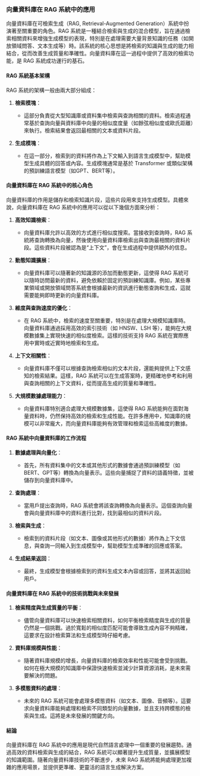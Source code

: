 ### **向量資料庫在 RAG 系統中的應用**

向量資料庫在可檢索生成（RAG, Retrieval-Augmented Generation）系統中扮演著至關重要的角色。RAG 系統是一種結合檢索與生成的混合模型，旨在通過檢索相關資料來增強生成模型的表現，特別是在處理需要大量背景知識的任務（如開放領域問答、文本生成等）時。該系統的核心思想是將檢索的知識與生成的能力相結合，從而改善生成質量和準確性。向量資料庫在這一過程中提供了高效的檢索功能，是 RAG 系統成功運行的基石。

#### **RAG 系統基本架構**

RAG 系統的架構一般由兩大部分組成：

1. **檢索模塊**：
   - 這部分負責從大型知識庫或資料集中檢索與查詢相關的資料。檢索過程通常基於查詢向量與資料庫中向量的相似度度量（如餘弦相似度或歐氏距離）來執行。檢索結果會返回最相關的文本或資料片段。

2. **生成模塊**：
   - 在這一部分，檢索到的資料將作為上下文輸入到語言生成模型中，幫助模型生成具體的回答或內容。生成模塊通常是基於 Transformer 或類似架構的預訓練語言模型（如GPT、BERT等）。

#### **向量資料庫在 RAG 系統中的核心角色**

向量資料庫的作用是儲存和檢索知識片段，這些片段用來支持生成模型。具體來說，向量資料庫在 RAG 系統中的應用可以從以下幾個方面來分析：

1. **高效知識檢索**：
   - 向量資料庫允許以高效的方式進行相似度搜索。當接收到查詢時，RAG 系統將查詢轉換為向量，然後使用向量資料庫檢索出與查詢最相關的資料片段。這些資料片段被認為是“上下文”，會在生成過程中提供額外的信息。

2. **動態知識擴展**：
   - 向量資料庫可以隨著新的知識源的添加而動態更新，這使得 RAG 系統可以隨時訪問最新的資料，避免依賴於固定的預訓練知識庫。例如，某些專業領域或開放領域問答系統會根據最新的資訊進行動態查詢和生成，這就需要能夠即時更新的向量資料庫。

3. **維度與查詢速度的優化**：
   - 在 RAG 系統中，檢索的速度至關重要，特別是在處理大規模知識庫時。向量資料庫通過採用高效的索引技術（如 HNSW、LSH 等），能夠在大規模數據集上實現快速的相似度檢索。這樣的技術支持 RAG 系統在實際應用中實時或近實時地檢索和生成。

4. **上下文相關性**：
   - 向量資料庫不僅可以根據查詢檢索相似的文本片段，還能夠提供上下文感知的檢索結果。這樣，RAG 系統可以在生成答案時，更精確地參考和利用與查詢相關的上下文資料，從而提高生成的質量和準確性。

5. **大規模數據處理能力**：
   - 向量資料庫特別適合處理大規模數據集，這使得 RAG 系統能夠在面對海量資料時，仍然保持高效的檢索和生成性能。在許多應用中，知識庫的規模可以非常龐大，而向量資料庫能夠有效管理和檢索這些高維度的數據。

#### **RAG 系統中向量資料庫的工作流程**

1. **數據處理與向量化**：
   - 首先，所有資料集中的文本或其他形式的數據會通過預訓練模型（如BERT、GPT等）轉換為向量表示。這些向量捕捉了資料的語義特徵，並被儲存到向量資料庫中。

2. **查詢處理**：
   - 當用戶提出查詢時，RAG 系統會將該查詢轉換為向量表示。這個查詢向量會與向量資料庫中的資料進行比對，找到最相似的資料片段。

3. **檢索與生成**：
   - 檢索到的資料片段（如文本、圖像或其他形式的數據）將作為上下文信息，與查詢一同輸入到生成模型中，幫助模型生成準確的回應或答案。

4. **生成結果返回**：
   - 最終，生成模型會根據檢索到的資料生成文本內容或回答，並將其返回給用戶。

#### **向量資料庫在 RAG 系統中的技術挑戰與未來發展**

1. **檢索精度與生成質量的平衡**：
   - 儘管向量資料庫可以快速檢索相關資料，如何平衡檢索精度與生成的質量仍然是一個挑戰。過於寬鬆的相似度匹配可能會導致生成內容不夠精確，這要求在設計檢索算法和生成模型時仔細考慮。

2. **資料庫規模與性能**：
   - 隨著資料庫規模的增長，向量資料庫的檢索效率和性能可能會受到挑戰。如何在極大規模的知識庫中保證快速檢索並減少計算資源消耗，是未來需要解決的問題。

3. **多模態資料的處理**：
   - 未來的 RAG 系統可能會處理多模態資料（如文本、圖像、音頻等）。這要求向量資料庫能夠處理和檢索不同類型的向量數據，並且支持跨模態的檢索與生成。這將是未來發展的關鍵方向。

#### **結論**

向量資料庫在 RAG 系統中的應用是現代自然語言處理中一個重要的發展趨勢。通過高效的資料檢索與生成的結合，RAG 系統可以顯著提升生成質量，並擴展模型的知識範圍。隨著向量資料庫技術的不斷進步，未來 RAG 系統將能夠處理更加複雜的應用場景，並提供更準確、更靈活的語言生成解決方案。